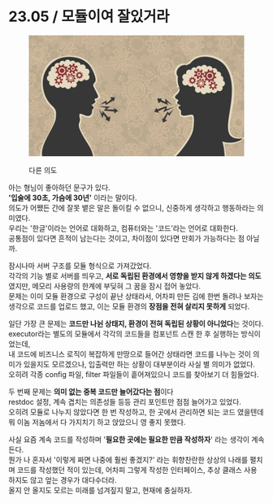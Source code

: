 # 23.05 / 모듈이여 잘있거라

<figure><img src="../.gitbook/assets/image (1).png" alt=""><figcaption><p>다른 의도</p></figcaption></figure>

&#x20;아는 형님이 좋아하던 문구가 있다.\
**'입술에 30초, 가슴에 30년'** 이라는 말이다.\
의도가 어쨌든 간에 잘못 뱉은 말은 돌이킬 수 없으니, 신중하게 생각하고 행동하라는 의미였다.\
우리는 '한글'이라는 언어로 대화하고, 컴퓨터와는 '코드'라는 언어로 대화한다.\
공통점이 있다면 흔적이 남는다는 것이고, 차이점이 있다면 만회가 가능하다는 점 아닐까.

&#x20;잠시나마 서버 구조를 모듈 형식으로 가져갔었다.\
각각의 기능 별로 서버를 띄우고, **서로 독립된 환경에서 영향을 받지 않게 하겠다는 의도**였지만, 메모리  사용량의 한계에 부딪혀 그 꿈을 잠시 접어 놓았다.\
문제는 이미 모듈 환경으로 구성이 끝난 상태라서, 어차피 만든 김에 한번 돌려나 보자는 생각으로 코드를 업로드 했고, 이는 모듈 환경의 **장점을 전혀 살리지 못하게** 되었다.

&#x20;일단 가장 큰 문제는 **코드만 나뉜 상태지, 환경이 전혀 독립된 상황이 아니었다**는 것이다.\
executor라는 별도의 모듈에서 각각의 코드들을 컴포넌트 스캔 한 후 실행하는 방식이었는데, \
내 코드에 비즈니스 로직이 복잡하게 만땅으로 들어간 상태라면 코드를 나누는 것이 의미가 있을지도 모르겠으나, 입출력만 하는 상황이 대부분이라 사실 별 의미가 없었다.\
오히려 각종 config 파일, filter 파일들이 흩어져있으니 코드를 찾아보기 더 힘들었다.

&#x20;두 번째 문제는 **의미 없는 중복 코드만 늘어갔다는 점**이다\
restdoc 설정, 계속 겹치는 의존성들 등등 관리 포인트만 점점 늘어가고 있었다.\
오히려 모듈로 나누지 않았다면 한 번 작성하고, 한 곳에서 관리하면 되는 코드 였을텐데 뭐 이놈 저놈에서 다 가지치기 하고 앉았으니 영 좋지 못했다.

&#x20;사실 요즘 계속 코드를 작성하며 '**필요한 곳에는 필요한 만큼 작성하자**' 라는 생각이 계속 든다.\
뭔가 나 혼자서 '이렇게 짜면 나중에 훨씬 좋겠지?' 라는 휘향찬란한 상상의 나래를 펼치며 코드를 작성했던 적이 있는데, 어차피 그렇게 작성한 인터페이스, 추상 클래스 사용 하지도 않고 엎는 경우가 대다수더라.\
올지 안 올지도 모르는 미래를 넘겨짚지 말고, 현재에 충실하자.
